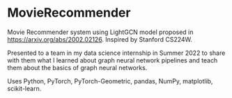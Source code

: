 # MovieRecommender
Movie Recommender system using LightGCN model proposed in https://arxiv.org/abs/2002.02126. Inspired by Stanford CS224W.

Presented to a team in my data science internship in Summer 2022 to share with them what I learned about graph neural network pipelines and teach them
about the basics of graph neural networks.

Uses Python, PyTorch, PyTorch-Geometric, pandas, NumPy, matplotlib, scikit-learn.
